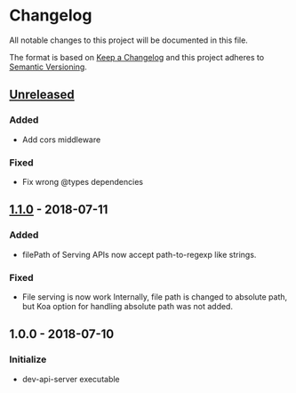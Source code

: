 # Changelog
All notable changes to this project will be documented in this file.

The format is based on [Keep a Changelog](http://keepachangelog.com/en/1.0.0/)
and this project adheres to [Semantic Versioning](http://semver.org/spec/v2.0.0.html).

## [Unreleased]

### Added
- Add cors middleware

### Fixed
- Fix wrong @types dependencies

## [1.1.0] - 2018-07-11

### Added
- filePath of Serving APIs now accept path-to-regexp like strings.

### Fixed
- File serving is now work
  Internally, file path is changed to absolute path, but Koa option for handling absolute path was not added.

## 1.0.0 - 2018-07-10

### Initialize
- dev-api-server executable

[Unreleased]: https://github.com/Ailrun/dev-api-server/compare/v1.1.0...HEAD
[1.1.0]: https://github.com/Ailrun/dev-api-server/compare/v1.0.0...v1.1.0
